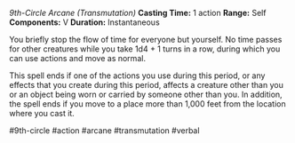 *9th-Circle Arcane (Transmutation)*
**Casting Time:** 1 action
**Range:** Self
**Components:** V
**Duration:** Instantaneous

You briefly stop the flow of time for everyone but yourself. No time passes for other creatures while you take 1d4 + 1 turns in a row, during which you can use actions and move as normal.

This spell ends if one of the actions you use during this period, or any effects that you create during this period, affects a creature other than you or an object being worn or carried by someone other than you. In addition, the spell ends if you move to a place more than 1,000 feet from the location where you cast it.

#9th-circle #action #arcane #transmutation #verbal
